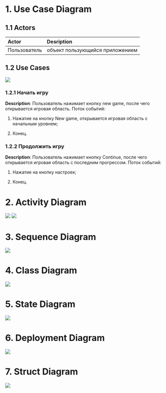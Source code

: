 # 1. Use Case Diagram

## 1.1 Actors 
  
  Actor | Desription
:-----|:----------
Пользователь  | объект пользующийся приложением

## 1.2 Use Cases
<img src="https://github.com/vasiliy-voronich/projecttritpo/blob/master/diagrams/use%20case%20(structuring%20template).png">



### 1.2.1 Начать игру

**Description**: Пользователь нажимает кнопку new game,  после чего открывается игровая область.
Поток событий:

1. Нажатие на кнопку New game, открывается игровая область с начальным уровнем;

2. Конец.



### 1.2.2 Продолжить игру

**Description**: Пользователь нажимает кнопку Continue,  после чего открывается игровая область с последним прогрессом.
Поток событий:

1. Нажатие на кнопку настроек;

2. Конец.




# 2. Activity Diagram 

<img src="https://github.com/vasiliy-voronich/projecttritpo/blob/master/diagrams/continueActivity.png">

<img src="https://github.com/vasiliy-voronich/projecttritpo/blob/master/diagrams/newgameAct.png">

# 3. Sequence Diagram
<img src="https://github.com/vasiliy-voronich/projecttritpo/blob/master/diagrams/Sequence.png">


# 4. Class Diagram
<img src="https://github.com/vasiliy-voronich/projecttritpo/blob/master/diagrams/ClassDiagramNew.png">


# 5. State Diagram
<img src="https://github.com/vasiliy-voronich/projecttritpo/blob/master/diagrams/StateDiagramNew.png">


# 6. Deployment Diagram
<img src="https://github.com/vasiliy-voronich/projecttritpo/blob/master/diagrams/DeploymentDiagram.png">

# 7. Struct Diagram
<img src="https://github.com/vasiliy-voronich/projecttritpo/blob/master/diagrams/StractDiagram.png">
